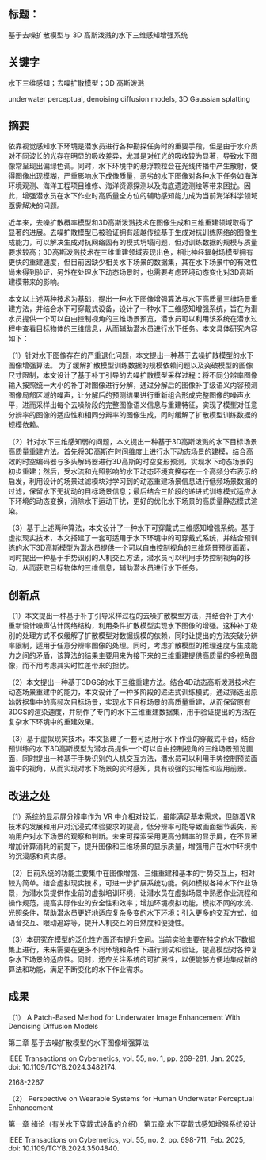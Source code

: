 ## 标题：
基于去噪扩散模型与 3D 高斯泼溅的水下三维感知增强系统

## 关键字
水下三维感知；去噪扩散模型；3D 高斯泼溅

underwater perceptual, denoising diffusion models, 3D Gaussian splatting

## 摘要

依靠视觉感知水下环境是潜水员进行各种勘探任务时的重要手段，但是由于水介质对不同波长的光存在明显的吸收差异，尤其是对红光的吸收较为显著，导致水下图像常呈现出偏绿色调。同时，水下环境中的悬浮颗粒会在光线传播中产生散射，使得图像出现模糊，严重影响水下成像质量，恶劣的水下图像对各种水下任务如海洋环境观测、海洋工程项目维修、海洋资源探测以及海底遗迹测绘等带来困扰。因此，增强潜水员在水下作业时高质量全方位的辅助感知能力成为当前海洋科学领域亟需解决的问题。

近年来，去噪扩散概率模型和3D高斯泼溅技术在图像生成和三维重建领域取得了显著的进展。去噪扩散模型已被验证拥有超越传统基于生成对抗训练网络的图像生成能力，可以解决生成对抗网络固有的模式坍塌问题，但对训练数据的规模与质量要求较高；3D高斯泼溅技术在三维重建领域表现出色，相比神经辐射场模型拥有更快的重建速度，但目前因缺少相关水下场景的数据集，其在水下场景中的有效性尚未得到验证，另外在处理水下动态场景时，也需要考虑环境动态变化对3D高斯建模带来的影响。

本文以上述两种技术为基础，提出一种水下图像增强算法与水下高质量三维场景重建方法，并结合水下可穿戴式设备，设计了一种水下三维感知增强系统，旨在为潜水员提供一个可以自由控制视角的三维场景预览，潜水员可以利用该系统在潜水过程中查看目标物体的三维信息，从而辅助潜水员进行水下任务。本文具体研究内容如下：

（1）针对水下图像存在的严重退化问题，本文提出一种基于去噪扩散模型的水下图像增强算法。
为了缓解扩散模型训练数据的规模依赖问题以及突破模型的图像尺寸限制，本文设计了基于补丁引导的去噪扩散模型采样过程：将不同分辨率图像输入按照统一大小的补丁对图像进行分解，通过分解后的图像补丁级语义内容预测图像局部区域的噪声，让分解后的预测结果进行重新组合形成完整图像的噪声水平，进而采样出每个去噪阶段的完整图像语义信息与重建特征，实现了模型对任意分辨率的图像的适应性和相同分辨率的图像生成，同时缓解了扩散模型训练数据的规模依赖。
  
（2）针对水下三维感知弱的问题，本文提出一种基于3D高斯泼溅的水下目标场景高质量重建方法。首先将3D高斯在时间维度上进行水下动态场景的建模，结合高效的时空编码器与多头解码器进行3D高斯的时空变形预测，实现水下动态场景的初步重建；然后，受水流和光照影响的水下动态环境变换存在一个高频分布表示的启发，利用设计的场景过滤模块对学习到的动态重建场景信息进行低频场景数据的过滤，保留水下无扰动的目标场景信息；最后结合三阶段的递进式训练模式适应水下环境的动态变换，消除水下运动干扰，更好的优化水下场景的高质量静态模式渲染。

（3）基于上述两种算法，本文设计了一种水下可穿戴式三维感知增强系统。基于虚拟现实技术，本文搭建了一套可适用于水下环境中的可穿戴式系统，并结合预训练的水下3D高斯模型为潜水员提供一个可以自由控制视角的三维场景预览画面，同时提出一种基于手势识别的人机交互方法，潜水员可以利用手势控制视角的移动，从而获取目标物体的三维信息，辅助潜水员进行水下任务。

## 创新点
（1）本文提出一种基于补丁引导采样过程的去噪扩散模型方法，并结合补丁大小重新设计噪声估计网络结构，利用条件扩散模型实现水下图像的增强。这种补丁级别的处理方式不仅缓解了扩散模型对数据规模的依赖，同时让提出的方法突破分辨率限制，适用于任意分辨率图像的处理。同时，考虑扩散模型的推理速度与生成能力之间的矛盾，该算法的结果主要用来为接下来的三维重建提供高质量的多视角图像，而不用考虑其实时性差带来的担忧。

（2）本文提出一种基于3DGS的水下三维重建方法。结合4D动态高斯泼溅技术在动态场景重建中的能力，本文设计了一种多阶段的递进式训练模式，通过筛选出原始数据集中的高频次目标场景，实现水下目标场景的高质量重建，从而保留原有3DGS的渲染速度，并制作了专门的水下三维重建数据集，用于验证提出的方法在复杂水下环境中的重建效果。

（3）基于虚拟现实技术，本文搭建了一套可适用于水下作业的穿戴式平台，结合预训练的水下3D高斯模型为潜水员提供一个可以自由控制视角的三维场景预览画面，同时提出一种基于手势识别的人机交互方法，潜水员可以利用手势控制预览画面中的视角，从而实现对水下场景的实时感知，具有较强的实用性和应用前景。

## 改进之处
（1）系统的显示屏分辨率作为 VR 中介相对较低，虽能满足基本需求，但随着VR 技术的发展和用户对沉浸式体验要求的提高，低分辨率可能导致画面细节丢失，影响用户对水下场景的观察和判断。未来可探索采用更高分辨率的显示屏，在不显著增加计算消耗的前提下，提升图像和三维场景的显示质量，增强用户在水中环境中的沉浸感和真实感。

（2）目前系统的功能主要集中在图像增强、三维重建和基本的手势交互上，相对较为简单。结合虚拟现实技术，可进一步扩展系统功能。例如模拟各种水下作业场景，为潜水员提供作业前的虚拟培训环境，让潜水员在虚拟场景中熟悉作业流程和操作规范，提高实际作业的安全性和效率；增加环境模拟功能，模拟不同的水流、光照条件，帮助潜水员更好地适应复杂多变的水下环境；引入更多的交互方式，如语音交互、眼动追踪等，提升人机交互的自然度和便捷性。

（3）本研究在模型的泛化性方面还有提升空间。当前实验主要在特定的水下数据集上进行，未来需要在更多不同环境和条件下进行测试和验证，提高模型对各种复杂水下场景的适应性。同时，还应关注系统的可扩展性，以便能够方便地集成新的算法和功能，满足不断变化的水下作业需求。

## 成果
（1）
A Patch-Based Method for Underwater Image Enhancement With Denoising Diffusion Models

第三章 基于去噪扩散模型的水下图像增强算法

IEEE Transactions on Cybernetics, vol. 55, no. 1, pp. 269-281, Jan. 2025, doi: 10.1109/TCYB.2024.3482174.

2168-2267

（2）
Perspective on Wearable Systems for Human Underwater Perceptual Enhancement

第一章 绪论（有关水下穿戴式设备的介绍）
第五章 水下穿戴式感知增强系统设计

 IEEE Transactions on Cybernetics, vol. 55, no. 2, pp. 698-711, Feb. 2025, doi: 10.1109/TCYB.2024.3504840.



